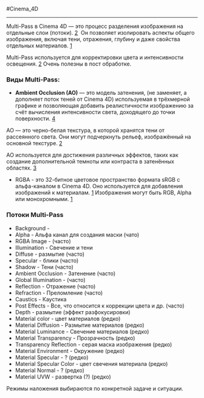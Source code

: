 #Cinema_4D 
_______
Multi-Pass в Cinema 4D — это процесс разделения изображения на отдельные слои (потоки). [2](https://www.jigsawcad.com/How-to-render-pass-in-cinema-4d.html) 
Он позволяет изолировать аспекты общего изображения, включая тени, отражения, глубину и даже свойства отдельных материалов. [1](https://www.schoolofmotion.com/blog/export-multiple-passes-in-cinema-4d)

Multi-Pass используется для корректировки цвета и интенсивности освещения. [2](https://www.jigsawcad.com/How-to-render-pass-in-cinema-4d.html)
Очень полезны в пост обработке.
### Виды Multi-Pass:
- **Ambient Occlusion (AO)** — это модель затенения, (не заменяет, а дополняет поток теней от Cinema 4D) используемая в трёхмерной графике и позволяющая добавить реалистичности изображению за счёт вычисления интенсивности света, доходящего до точки поверхности. [4](https://otvet.mail.ru/question/222252756)

AO — это черно-белая текстура, в которой хранятся тени от рассеянного света. Они могут подчеркнуть рельеф, изображённый на основной текстуре. [2](https://3dclub.com/blog/kak-ispolzovat-karty-ao)

AO используется для достижения различных эффектов, таких как создание дополнительной темноты или контраста в затенённых областях. [3](https://help.maxon.net/c4d/s26/en-us/Content/_REDSHIFT_/html/Ambient%2BOcclusion.html)


- RGBA - это 32-битное цветовое пространство формата sRGB с альфа-каналом в Cinema 4D. Оно используется для добавления изображений к материалам. [1](https://docs.otoy.com/cinema4d/ImageTexture.html)
Изображения могут быть RGB, Alpha или монохромными. [1](https://docs.otoy.com/cinema4d/ImageTexture.html)

### Потоки Multi-Pass
- Background - 
- Alpha - Альфа канал для создания маски (чато)
- RGBA Image - (часто)
- Illumination - Свечение и тени
- Diffuse - размытие (часто)
- Specular - блики (часто)
- Shadow - Тени (часто)
- Ambient Occlusion - Затенение (часто)
- Global Illumination - (часто)
- Reflection - Отражение (часто)
- Refraction - Преломление (часто)
- Caustics - Каустика
- Post Effects - Все, что относится к коррекции цвета и др. (часто)
- Depth - размытие (эффект разфокусировки)
-  Material color - цвет материалов (редко)
- Material Diffusion - Размытие материалов (редко)
- Material Luminance - Свечение материалов (редко)
- Material Transparency - Прозрачность (редко)
- Transparency Reflection - серая маска изображения (редко)
- Material Environment - Окружение (редко)
- Material Specular - ? (редко)
- Material Specular Color - цвет свечения материала (редко)
- Material Normal - ? (редко)
- Material UVW - развертка (?) (редко)

Режимы наложения выбираются по конкретной задаче и ситуации.


